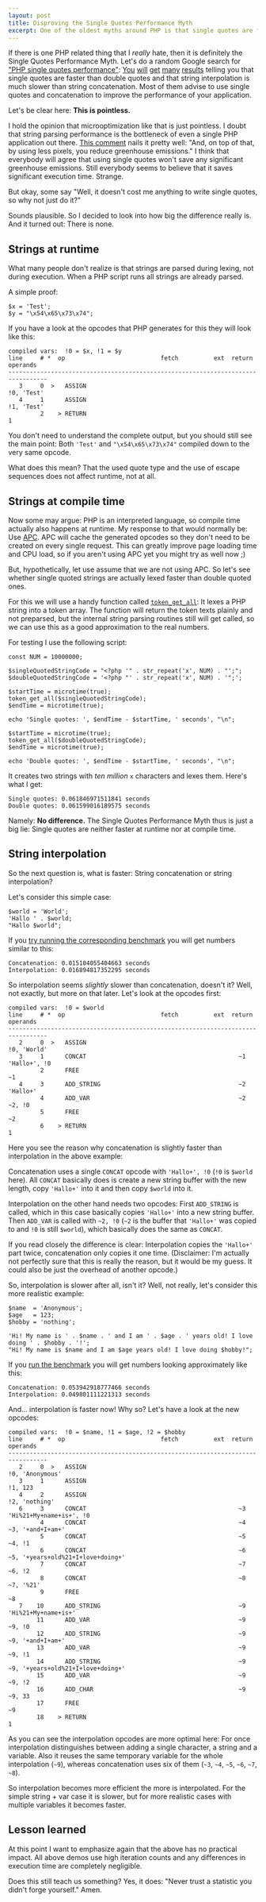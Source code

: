 ```yaml
---
layout: post
title: Disproving the Single Quotes Performance Myth
excerpt: One of the oldest myths around PHP is that single quotes are faster than double quotes. And. It. Is. Not. True.
---
```

If there is one PHP related thing that I *really* hate, then it is definitely the Single Quotes
Performance Myth. Let's do a random Google search for ["PHP single quotes performance"][1]: [You][2]
[will][3] [get][4] [many][5] [results][6] telling you that single quotes are faster than double
quotes and that string interpolation is much slower than string concatenation. Most of them advise
to use single quotes and concatenation to improve the performance of your application.

Let's be clear here: **This is pointless.**

I hold the opinion that microoptimization like that is just pointless. I doubt that string parsing
performance is the bottleneck of even a single PHP application out there. [This comment][7] nails it
pretty well: "And, on top of that, by using less pixels, you reduce greenhouse emissions." I think
that everybody will agree that using single quotes won't save any significant greenhouse emissions.
Still everybody seems to believe that it saves significant execution time. Strange.

But okay, some say "Well, it doesn't cost me anything to write single quotes, so why not just do
it?"

Sounds plausible. So I decided to look into how big the difference really is. And it turned out:
There is none.

Strings at runtime
------------------

What many people don't realize is that strings are parsed during lexing, not during execution. When
a PHP script runs all strings are already parsed.

A simple proof:

```php?start_inline=1
$x = 'Test';
$y = "\x54\x65\x73\x74";
```

If you have a look at the opcodes that PHP generates for this they will look like this:

    compiled vars:  !0 = $x, !1 = $y
    line     # *  op                           fetch          ext  return  operands
    ---------------------------------------------------------------------------------
       3     0  >   ASSIGN                                                 !0, 'Test'
       4     1      ASSIGN                                                 !1, 'Test'
             2    > RETURN                                                 1

You don't need to understand the complete output, but you should still see the main point: Both
`'Test'` and `"\x54\x65\x73\x74"` compiled down to the very same opcode.

What does this mean? That the used quote type and the use of escape sequences does not affect
runtime, not at all.

Strings at compile time
-----------------------

Now some may argue: PHP is an interpreted language, so compile time actually also happens at
runtime. My response to that would normally be: Use [APC][8]. APC will cache the generated opcodes
so they don't need to be created on every single request. This can greatly improve page loading time
and CPU load, so if you aren't using APC yet you might try as well now ;)

But, hypothetically, let use assume that we are not using APC. So let's see whether single quoted
strings are actually lexed faster than double quoted ones.

For this we will use a handy function called [`token_get_all`][9]: It lexes a PHP string into a
token array. The function will return the token texts plainly and not preparsed, but the internal
string parsing routines still will get called, so we can use this as a good approximation to the
real numbers.

For testing I use the following script:

```php?start_inline=1
const NUM = 10000000;

$singleQuotedStringCode = "<?php '" . str_repeat('x', NUM) . "';";
$doubleQuotedStringCode = '<?php "' . str_repeat('x', NUM) . '";';

$startTime = microtime(true);
token_get_all($singleQuotedStringCode);
$endTime = microtime(true);

echo 'Single quotes: ', $endTime - $startTime, ' seconds', "\n";

$startTime = microtime(true);
token_get_all($doubleQuotedStringCode);
$endTime = microtime(true);

echo 'Double quotes: ', $endTime - $startTime, ' seconds', "\n";
```

It creates two strings with *ten million* `x` characters and lexes them. Here's what I get:

    Single quotes: 0.061846971511841 seconds
    Double quotes: 0.061599016189575 seconds

Namely: **No difference.** The Single Quotes Performance Myth thus is just a big lie: Single
quotes are neither faster at runtime nor at compile time.

String interpolation
--------------------

So the next question is, what is faster: String concatenation or string interpolation?

Let's consider this simple case:

```php?start_inline=1
$world = 'World';
'Hallo ' . $world;
"Hallo $world";
```

If you [try running the corresponding benchmark][10] you will get numbers similar to this:

    Concatenation: 0.015104055404663 seconds
    Interpolation: 0.016894817352295 seconds

So interpolation seems *slightly* slower than concatenation, doesn't it? Well, not exactly, but more
on that later. Let's look at the opcodes first:

    compiled vars:  !0 = $world
    line     # *  op                           fetch          ext  return  operands
    ---------------------------------------------------------------------------------
       2     0  >   ASSIGN                                                   !0, 'World'
       3     1      CONCAT                                           ~1      'Hallo+', !0
             2      FREE                                                     ~1
       4     3      ADD_STRING                                       ~2      'Hallo+'
             4      ADD_VAR                                          ~2      ~2, !0
             5      FREE                                                     ~2
             6    > RETURN                                                   1

Here you see the reason why concatenation is slightly faster than interpolation in the above
example:

Concatenation uses a single `CONCAT` opcode with `'Hallo+', !0` (`!0` is `$world` here). All
`CONCAT` basically does is create a new string buffer with the new length, copy `'Hallo+'` into it
and then copy `$world` into it.

Interpolation on the other hand needs two opcodes: First `ADD_STRING` is called, which in this case
basically copies `'Hallo+'` into a new string buffer. Then `ADD_VAR` is called with `~2, !0` (`~2`
is the buffer that `'Hallo+'` was copied to and `!0` is still `$world`), which basically does the
same as `CONCAT`.

If you read closely the difference is clear: Interpolation copies the `'Hallo+'` part twice,
concatenation only copies it one time. (Disclaimer: I'm actually not perfectly sure that this is
really the reason, but it would be my guess. It could also be just the overhead of another opcode.)

So, interpolation is slower after all, isn't it? Well, not really, let's consider this more
realistic example:

```php?start_inline=1
$name  = 'Anonymous';
$age   = 123;
$hobby = 'nothing';

'Hi! My name is ' . $name . ' and I am ' . $age . ' years old! I love doing ' . $hobby . '!';
"Hi! My name is $name and I am $age years old! I love doing $hobby!";
```

If you [run the benchmark][11] you will get numbers looking approximately like this:

    Concatenation: 0.053942918777466 seconds
    Interpolation: 0.049801111221313 seconds

And... interpolation is faster now! Why so? Let's have a look at the new opcodes:

    compiled vars:  !0 = $name, !1 = $age, !2 = $hobby
    line     # *  op                           fetch          ext  return  operands
    ---------------------------------------------------------------------------------
       2     0  >   ASSIGN                                                   !0, 'Anonymous'
       3     1      ASSIGN                                                   !1, 123
       4     2      ASSIGN                                                   !2, 'nothing'
       6     3      CONCAT                                           ~3      'Hi%21+My+name+is+', !0
             4      CONCAT                                           ~4      ~3, '+and+I+am+'
             5      CONCAT                                           ~5      ~4, !1
             6      CONCAT                                           ~6      ~5, '+years+old%21+I+love+doing+'
             7      CONCAT                                           ~7      ~6, !2
             8      CONCAT                                           ~8      ~7, '%21'
             9      FREE                                                     ~8
       7    10      ADD_STRING                                       ~9      'Hi%21+My+name+is+'
            11      ADD_VAR                                          ~9      ~9, !0
            12      ADD_STRING                                       ~9      ~9, '+and+I+am+'
            13      ADD_VAR                                          ~9      ~9, !1
            14      ADD_STRING                                       ~9      ~9, '+years+old%21+I+love+doing+'
            15      ADD_VAR                                          ~9      ~9, !2
            16      ADD_CHAR                                         ~9      ~9, 33
            17      FREE                                                     ~9
            18    > RETURN                                                   1

As you can see the interpolation opcodes are more optimal here: For once interpolation distinguishes
between adding a single character, a string and a variable. Also it reuses the same temporary
variable for the whole interpolation (`~9`), whereas concatenation uses six of them (`~3`, `~4`,
`~5`, `~6`, `~7`, `~8`).

So interpolation becomes more efficient the more is interpolated. For the simple string + var case
it is slower, but for more realistic cases with multiple variables it becomes faster.

Lesson learned
--------------

At this point I want to emphasize again that the above has no practical impact. All above demos use
high iteration counts and any differences in execution time are completely negligible.

Does this still teach us something? Yes, it does: "Never trust a statistic you didn't forge
yourself." Amen.

  [1]: https://www.google.com/search?q=php+single+quotes+performance
  [2]: http://stackoverflow.com/questions/482202/is-there-a-performance-benefit-single-quote-vs-double-quote-in-php
  [3]: http://stackoverflow.com/questions/3316060/single-quotes-or-double-quotes-for-variable-concatenation
  [4]: http://atomized.org/2005/04/php-performance-best-practices/
  [5]: https://github.com/fabpot/Twig/issues/407
  [6]: http://classyllama.com/development/php/php-single-vs-double-quotes/
  [7]: http://stackoverflow.com/questions/482202/is-there-a-performance-benefit-single-quote-vs-double-quote-in-php#comment-299001
  [8]: http://php.net/manual/en/book.apc.php
  [9]: http://php.net/token_get_all
  [10]: http://codepad.viper-7.com/tBx3TZ
  [11]: http://codepad.viper-7.com/p4aUGN